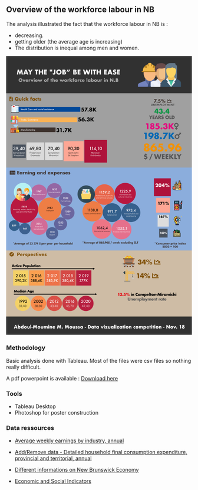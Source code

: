 ## Overview of the workforce labour in NB

The analysis illustrated the fact that the workforce labour in NB is :
- decreasing.
- getting older (the average age is increasing)
- The distribution is inequal among men and women.

![Poster](https://github.com/moumine9/VariousDataAnalysis/blob/master/workforce_nb/poster.png?raw=true "Poster generated !")

### Methodology

Basic analysis done with Tableau. Most of the files were csv files so nothing really difficult.

A pdf powerpoint is available : [Download here](https://github.com/moumine9/VariousDataAnalysis/blob/master/nb_green_space/DataViz.pdf?raw=true)

### Tools

- Tableau Desktop
- Photoshop for poster construction

### Data ressources

- [Average weekly earnings by industry, annual](https://www150.statcan.gc.ca/t1/tbl1/en/cv.action?pid=1410020401)

- [Add/Remove data - Detailed household final consumption expenditure, provincial and territorial, annual](https://www150.statcan.gc.ca/t1/tbl1/en/cv.action?pid=3610022501)

- [Different informations on New Brunswick Economy](https://www2.gnb.ca/content/gnb/fr/ministeres/finances/publications.html)

- [Economic and Social Indicators](https://www2.gnb.ca/content/gnb/en/departments/finance/esi.html)